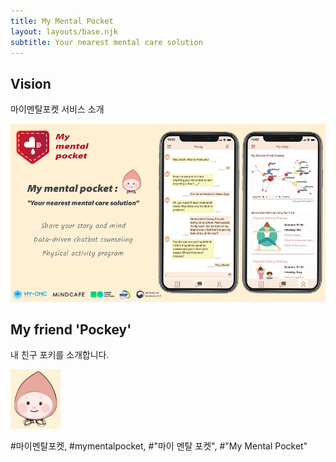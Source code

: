 ```yaml
---
title: My Mental Pocket
layout: layouts/base.njk
subtitle: Your nearest mental care solution
---
```


## Vision

마이멘탈포켓 서비스 소개

<img src="https://github.com/Rugger12/MyMentalPocket_homepage/blob/master/src/site/images/mymentalpocket_hompage_image.png?raw=true" width="600" alt="service poster">


## My friend 'Pockey'

내 친구 포키를 소개합니다.

<img src="https://github.com/Rugger12/MyMentalPocket_homepage/blob/master/src/site/images/poky.png?raw=true" width="80" alt="pocky character">


#마이멘탈포켓, #mymentalpocket, #"마이 멘탈 포켓", #"My Mental Pocket"
